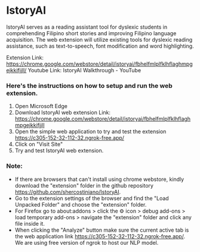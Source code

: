 # IstoryAI
IstoryAI serves as a reading assistant tool for dyslexic students in comprehending Filipino short stories and improving  Filipino language acquisition. The web extension will utilize existing tools for dyslexic reading  assistance, such as text-to-speech, font modification and word highlighting. 

Extension Link: https://chrome.google.com/webstore/detail/istoryai/fbhelfmlplfklhflaghmpgejkkifjjll/
Youtube Link: IstoryAI Walkthrough - YouTube

### Here's the instructions on how to setup and run the web extension.
1. Open Microsoft Edge
2. Download IstoryAI web extension Link: https://chrome.google.com/webstore/detail/istoryai/fbhelfmlplfklhflaghmpgejkkifjjll 
3. Open the simple web application to try and test the extension https://c305-152-32-112-32.ngrok-free.app/
4. Click on "Visit Site"
5. Try and test IstoryAI web extension.
### Note:
* If there are browsers that can't install using chrome webstore, kindly download the "extension" folder in the github repository https://github.com/shercostiniano/IstoryAI.
* Go to the extension settings of the browser and find the "Load Unpacked Folder" and choose the "extension" folder. 
* For Firefox go to about:addons > click the ⚙️ icon > debug add-ons > load temporary add-ons > navigate the "extension" folder and click any file inside it. 
* When clicking the "Analyze" button make sure the current active tab is the web application link https://c305-152-32-112-32.ngrok-free.app/. We are using free version of  ngrok to host our NLP model.
